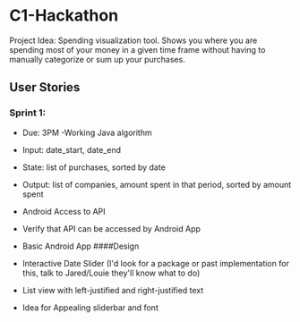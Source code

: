 # C1-Hackathon
Project Idea: Spending visualization tool. Shows you where you are spending most of your money in a
given time frame without having to manually categorize or sum up your purchases.

## User Stories

### Sprint 1:
- Due: 3PM
-Working Java algorithm

- Input: date_start, date_end
- State: list of purchases, sorted by date
- Output: list of companies, amount spent in that period, sorted by amount spent

- Android Access to API

- Verify that API can be accessed by Android App

- Basic Android App
####Design
- Interactive Date Slider (I'd look for a package or past implementation for this, talk to Jared/Louie they'll know what to do)
- List view with left-justified and right-justified text
- Idea for Appealing sliderbar and font


